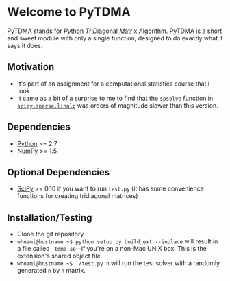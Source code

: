 # Welcome to PyTDMA
PyTDMA stands for [*Py*thon *T*ri*D*iagonal *M*atrix *A*lgorithm](http://en.wikipedia.org/wiki/Tridiagonal_matrix_algorithm). PyTDMA is a short and sweet module with only a single function, designed to do exactly what it says it does.

## Motivation
* It's part of an assignment for a computational statistics course
  that I took.
* It came as a bit of a surprise to me to find that the [`spsolve`](http://docs.scipy.org/doc/scipy/reference/generated/scipy.sparse.linalg.spsolve.html#scipy.sparse.linalg.spsolve) function in [`scipy.sparse.linalg`](http://docs.scipy.org/doc/scipy/reference/sparse.linalg.html) was orders of magnitude slower than this version.

## Dependencies
* [Python](http://www.python.org) >= 2.7
* [NumPy](http://numpy.scipy.org) >= 1.5

## Optional Dependencies
* [SciPy](http://www.scipy.org/) >= 0.10 if you want to run `test.py` (it has some convenience functions for creating tridiagonal matrices)

## Installation/Testing
* Clone the git repository
* `whoami@hostname ~$ python setup.py build_ext --inplace` will result
  in a file called `_tdma.so`--if you're on a non-Mac UNIX box. This
  is the extension's shared object file.
* `whoami@hostname ~$ ./test.py n` will run the test solver with a randomly generated `n` by `n` matrix.
